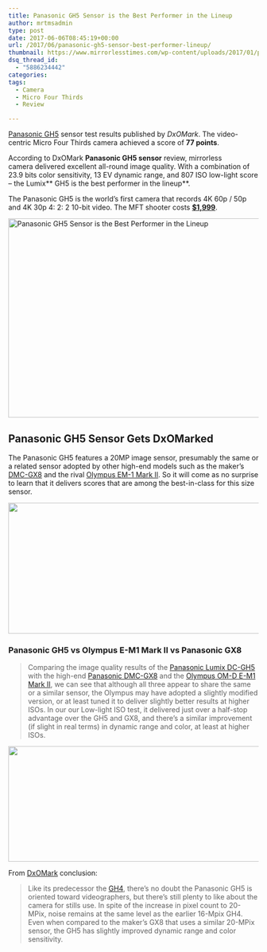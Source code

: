```yaml
---
title: Panasonic GH5 Sensor is the Best Performer in the Lineup
author: mrtmsadmin
type: post
date: 2017-06-06T08:45:19+00:00
url: /2017/06/panasonic-gh5-sensor-best-performer-lineup/
thumbnail: https://www.mirrorlesstimes.com/wp-content/uploads/2017/01/panasonic-gh5.png
dsq_thread_id:
  - "5886234442"
categories:
tags:
  - Camera
  - Micro Four Thirds
  - Review

---
```

[Panasonic GH5][1] sensor test results published by _DxOMark_. The video-centric Micro Four Thirds camera achieved a score of **77 points**.

According to DxOMark **Panasonic GH5 sensor** review, mirrorless camera delivered excellent all-round image quality. With a combination of 23.9 bits color sensitivity, 13 EV dynamic range, and 807 ISO low-light score – the Lumix** GH5 is the best performer in the lineup**.

The Panasonic GH5 is the world’s first camera that records 4K 60p / 50p and 4K 30p 4: 2: 2 10-bit video. The MFT shooter costs **<a title="" href="http://amzn.to/2iEyM0W" target="_blank" rel="nofollow noopener noreferrer">$1,999</a>**.<!--more-->

  
[<img class="aligncenter wp-image-1147 size-full" title="Panasonic GH5 Sensor is the Best Performer in the Lineup" src="https://i1.wp.com/www.mirrorlesstimes.com/wp-content/uploads/2017/06/panasonic-gh5-sensor-review.jpg?resize=600%2C400&#038;ssl=1" alt="Panasonic GH5 Sensor is the Best Performer in the Lineup" width="600" height="400" srcset="https://i1.wp.com/www.mirrorlesstimes.com/wp-content/uploads/2017/06/panasonic-gh5-sensor-review.jpg?w=900&ssl=1 900w, https://i1.wp.com/www.mirrorlesstimes.com/wp-content/uploads/2017/06/panasonic-gh5-sensor-review.jpg?resize=300%2C200&ssl=1 300w, https://i1.wp.com/www.mirrorlesstimes.com/wp-content/uploads/2017/06/panasonic-gh5-sensor-review.jpg?resize=768%2C512&ssl=1 768w, https://i1.wp.com/www.mirrorlesstimes.com/wp-content/uploads/2017/06/panasonic-gh5-sensor-review.jpg?resize=180%2C120&ssl=1 180w" sizes="(max-width: 600px) 100vw, 600px" data-recalc-dims="1" />][2]

## Panasonic GH5 Sensor Gets DxOMarked

The Panasonic GH5 features a 20MP image sensor, presumably the same or a related sensor adopted by other high-end models such as the maker’s <a href="http://amzn.to/2ss3z5x" target="_blank" rel="noopener noreferrer">DMC-GX8</a> and the rival <a href="http://amzn.to/2qMGadF" target="_blank" rel="noopener noreferrer">Olympus EM-1 Mark II</a>. So it will come as no surprise to learn that it delivers scores that are among the best-in-class for this size sensor.

[<img class="aligncenter size-full wp-image-1146" src="https://i1.wp.com/www.mirrorlesstimes.com/wp-content/uploads/2017/06/gh5-sensor-ratings.jpg?resize=600%2C263&#038;ssl=1" alt="" width="600" height="263" srcset="https://i1.wp.com/www.mirrorlesstimes.com/wp-content/uploads/2017/06/gh5-sensor-ratings.jpg?w=920&ssl=1 920w, https://i1.wp.com/www.mirrorlesstimes.com/wp-content/uploads/2017/06/gh5-sensor-ratings.jpg?resize=300%2C131&ssl=1 300w, https://i1.wp.com/www.mirrorlesstimes.com/wp-content/uploads/2017/06/gh5-sensor-ratings.jpg?resize=768%2C336&ssl=1 768w" sizes="(max-width: 600px) 100vw, 600px" data-recalc-dims="1" />][3]

### Panasonic GH5 vs Olympus E-M1 Mark II vs Panasonic GX8

> Comparing the image quality results of the <a class="ext-link" title="" href="https://www.amazon.com/Panasonic-DC-GH5KBODY-Mirrorless-Camera-Bluetooth/dp/B01MZ3LQQ5/?tag=daicamnew-20" target="_blank" rel="external nofollow noopener noreferrer" data-amzn-asin="B01MZ3LQQ5">Panasonic Lumix DC-GH5</a> with the high-end <a class="ext-link" title="" href="http://www.amazon.com/Panasonic-DMC-GX8KBODY-Mirrorless-Camera-Stabilization/dp/B011B8QW38/?tag=daicamnew-20" target="_blank" rel="external nofollow noopener noreferrer" data-amzn-asin="B011B8QW38">Panasonic DMC-GX8</a> and the <a class="ext-link" title="" href="https://www.amazon.com/Olympus-Camera-pixel-3-Inch-Black/dp/B01M4MB3DK/?tag=daicamnew-20" target="_blank" rel="external nofollow noopener noreferrer" data-amzn-asin="B01M4MB3DK">Olympus OM-D E-M1 Mark II</a>, we can see that although all three appear to share the same or a similar sensor, the Olympus may have adopted a slightly modified version, or at least tuned it to deliver slightly better results at higher ISOs. In our our Low-light ISO test, it delivered just over a half-stop advantage over the GH5 and GX8, and there’s a similar improvement (if slight in real terms) in dynamic range and color, at least at higher ISOs.

[<img class="aligncenter size-full wp-image-1145" src="https://i2.wp.com/www.mirrorlesstimes.com/wp-content/uploads/2017/06/Comp_I.jpg?resize=600%2C232&#038;ssl=1" alt="" width="600" height="232" srcset="https://i2.wp.com/www.mirrorlesstimes.com/wp-content/uploads/2017/06/Comp_I.jpg?w=920&ssl=1 920w, https://i2.wp.com/www.mirrorlesstimes.com/wp-content/uploads/2017/06/Comp_I.jpg?resize=300%2C116&ssl=1 300w, https://i2.wp.com/www.mirrorlesstimes.com/wp-content/uploads/2017/06/Comp_I.jpg?resize=768%2C296&ssl=1 768w" sizes="(max-width: 600px) 100vw, 600px" data-recalc-dims="1" />][4]

From <a class="ext-link" title="" href="https://www.dxomark.com/Reviews/Panasonic-Lumix-DC-GH5-sensor-review-Best-performer-in-the-lineup" target="_blank" rel="external nofollow noopener noreferrer">DxOMark</a> conclusion:

> Like its predecessor the <a class="ext-link" title="" href="http://www.amazon.com/Panasonic-DMC-GH4KBODY-16-05MP-Mirrorless-Cinematic/dp/B00I9GYG8O/?tag=daicamnew-20" target="_blank" rel="external nofollow noopener noreferrer" data-amzn-asin="B00I9GYG8O">GH4</a>, there’s no doubt the Panasonic GH5 is oriented toward videographers, but there’s still plenty to like about the camera for stills use. In spite of the increase in pixel count to 20-MPix, noise remains at the same level as the earlier 16-Mpix GH4. Even when compared to the maker’s GX8 that uses a similar 20-MPix sensor, the GH5 has slightly improved dynamic range and color sensitivity.

 [1]: https://www.mirrorlesstimes.com/2017/01/panasonic-gh5/
 [2]: https://i1.wp.com/www.mirrorlesstimes.com/wp-content/uploads/2017/06/panasonic-gh5-sensor-review.jpg?ssl=1
 [3]: https://i1.wp.com/www.mirrorlesstimes.com/wp-content/uploads/2017/06/gh5-sensor-ratings.jpg?ssl=1
 [4]: https://i2.wp.com/www.mirrorlesstimes.com/wp-content/uploads/2017/06/Comp_I.jpg?ssl=1